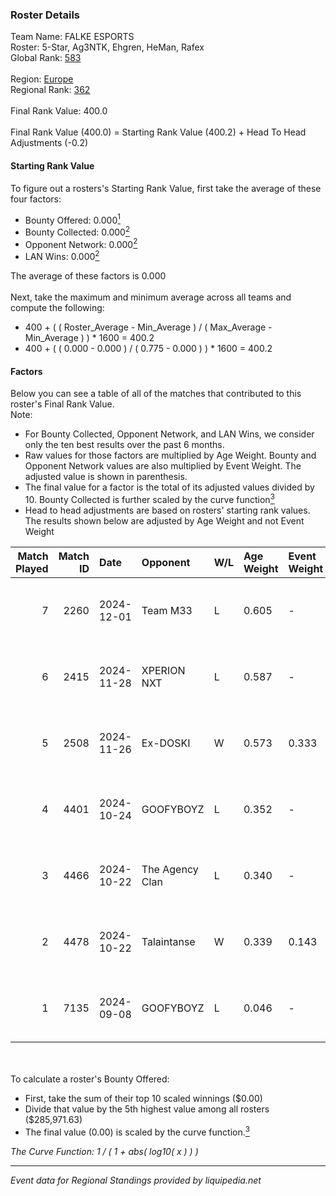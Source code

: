 ### Roster Details<br />
Team Name: FALKE ESPORTS<br />
Roster: 5-Star, Ag3NTK, Ehgren, HeMan, Rafex<br />
Global Rank: [583](../../standings_global_2025_02_28.md)<br />
<br />
Region: [Europe]( ../../standings_europe_2025_02_28.md)<br />
Regional Rank: [362]( ../../standings_europe_2025_02_28.md)<br />
<br />
Final Rank Value:  400.0<br />
<br />
Final Rank Value (400.0) = Starting Rank Value (400.2) + Head To Head Adjustments (-0.2)<br />

#### Starting Rank Value<br />
To figure out a rosters's Starting Rank Value, first take the average of these four factors:<br />
- Bounty Offered: 0.000[<sup>1</sup>](#table2)
- Bounty Collected: 0.000[<sup>2</sup>](#table1)
- Opponent Network: 0.000[<sup>2</sup>](#table1)
- LAN Wins: 0.000[<sup>2</sup>](#table1)

The average of these factors is 0.000<br />
<br />
Next, take the maximum and minimum average across all teams and compute the following:<br />
- 400 + ( ( Roster_Average - Min_Average ) / ( Max_Average - Min_Average ) ) * 1600 = 400.2
- 400 + ( ( 0.000 - 0.000 ) / ( 0.775 - 0.000 ) ) * 1600 = 400.2


#### Factors<br />
Below you can see a table of all of the matches that contributed to this roster's Final Rank Value.<br />
Note:<br />

- For Bounty Collected, Opponent Network, and LAN Wins, we consider only the ten best results over the past 6 months.
- Raw values for those factors are multiplied by Age Weight. Bounty and Opponent Network values are also multiplied by Event Weight. The adjusted value is shown in parenthesis.
- The final value for a factor is the total of its adjusted values divided by 10. Bounty Collected is further scaled by the curve function[<sup>3</sup>](#curveFunction)
- Head to head adjustments are based on rosters' starting rank values. The results shown below are adjusted by Age Weight and not Event Weight
<span id="table1"></span><br />


| Match Played | Match ID | Date       | Opponent        | W/L | Age Weight | Event Weight | Bounty Collected | Opponent Network | LAN Wins  | H2H Adj. | Roster                               |
| -: | -: | :- | :- | :- | :- | :- | :- | :- | :- | -: | :- |
|            7 |     2260 | 2024-12-01 | Team M33        | L   | 0.605      | -            | -                | -                | -         |    -9.92 | 5-Star, Ag3NTK, Ehgren, HeMan, Rafex |
|            6 |     2415 | 2024-11-28 | XPERION NXT     | L   | 0.587      | -            | -                | -                | -         |    -3.74 | 5-Star, Ag3NTK, Ehgren, HeMan, Rafex |
|            5 |     2508 | 2024-11-26 | Ex-DOSKI        | W   | 0.573      | 0.333        | 0.000 (0.000)    | 0.021 (0.004)    | 0 (0.000) |     8.78 | 5-Star, Ag3NTK, Ehgren, HeMan, Rafex |
|            4 |     4401 | 2024-10-24 | GOOFYBOYZ       | L   | 0.352      | -            | -                | -                | -         |    -1.24 | 5-Star, Ag3NTK, HeMan, Rafex, shin   |
|            3 |     4466 | 2024-10-22 | The Agency Clan | L   | 0.340      | -            | -                | -                | -         |    -0.71 | 5-Star, Ag3NTK, HeMan, Rafex, shin   |
|            2 |     4478 | 2024-10-22 | Talaintanse     | W   | 0.339      | 0.143        | 0.000 (0.000)    | 0.016 (0.001)    | 0 (0.000) |     6.74 | 5-Star, Ag3NTK, HeMan, Rafex, shin   |
|            1 |     7135 | 2024-09-08 | GOOFYBOYZ       | L   | 0.046      | -            | -                | -                | -         |    -0.15 | 5-Star, Ag3NTK, ar3a, GOYO007, Rafex |

<br />
<span id="table2"></span><br />
To calculate a roster's Bounty Offered:<br />

- First, take the sum of their top 10 scaled winnings ($0.00)
- Divide that value by the 5th highest value among all rosters ($285,971.63)
- The final value (0.00) is scaled by the curve function.[<sup>3</sup>](#curveFunction)

<span id="curveFunction"></span>_The Curve Function: 1 / ( 1 + abs( log10( x ) ) )_<br />

---
_Event data for Regional Standings provided by liquipedia.net_<br />
